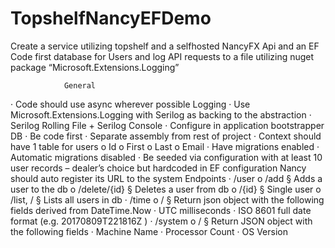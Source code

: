 # TopshelfNancyEFDemo

Create a service utilizing topshelf and a selfhosted NancyFX Api and an EF Code first database for Users 
and log API requests to a file utilizing nuget package “Microsoft.Extensions.Logging”
 
                General
·        Code should use async wherever possible
Logging
·        Use Microsoft.Extensions.Logging with Serilog as backing to the abstraction
·        Serilog Rolling File + Serilog Console
·        Configure in application bootstrapper
                DB
·        Be code first
·        Separate assembly from rest of project
·        Context should have 1 table for users
o   Id
o   First
o   Last
o   Email
·        Have migrations enabled
·        Automatic migrations disabled
·        Be seeded via configuration with at least 10 user records – dealer’s choice but hardcoded in EF configuration
                Nancy should auto register its URL to the system
                Endpoints
·        /user
o   /add
§  Adds a user to the db
o   /delete/{id}
§  Deletes a user from db
o   /{id}
§  Single user
o   /list, /
§  Lists all users in db
·        /time
o   /
§  Return json object with the following fields derived from DateTime.Now
·        UTC milliseconds
·        ISO 8601 full date format (e.g. 20170809T221816Z )
·        /system
o   /
§  Return JSON object with the following fields
·        Machine Name
·        Processor Count
·        OS Version
